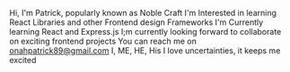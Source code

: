 Hi, I'm Patrick, popularly known as Noble Craft
I'm Interested in learning React Libraries and other Frontend design Frameworks
I'm Currently learning React and Express.js
I;m currently looking forward to collaborate on exciting frontend projects
You can reach me on onahpatrick89@gmail.com
I, ME, HE, His
I love uncertainties, it keeps me excited

<!---
Noble-Craft/Noble-Craft is a ✨ special ✨ repository because its `README.md` (this file) appears on your GitHub profile.
You can click the Preview link to take a look at your changes.
--->
